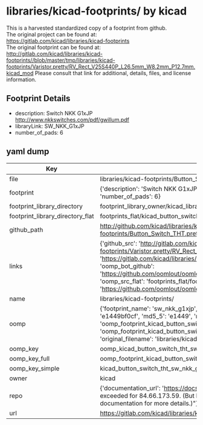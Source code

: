 # libraries/kicad-footprints/ by kicad  
This is a harvested standardized copy of a footprint from github.  
The original project can be found at:  
https://gitlab.com/kicad/libraries/kicad-footprints  
The original footprint can be found at:
http://gitlab.com/kicad/libraries/kicad-footprints//blob/master/tmp/libraries/kicad-footprints/Varistor.pretty/RV_Rect_V25S440P_L26.5mm_W8.2mm_P12.7mm.kicad_mod
Please consult that link for additional, details, files, and license information.  
## Footprint Details
* description: Switch NKK G1xJP http://www.nkkswitches.com/pdf/gwillum.pdf  
* libraryLink: SW_NKK_G1xJP  
* number_of_pads: 6  
## yaml dump  
| Key | Value |  
| --- | --- |  
| file | libraries/kicad-footprints/Button_Switch_THT.pretty/SW_NKK_G1xJP.kicad_mod |  
| footprint | {'description': 'Switch NKK G1xJP http://www.nkkswitches.com/pdf/gwillum.pdf', 'libraryLink': 'SW_NKK_G1xJP', 'number_of_pads': 6} |  
| footprint_library_directory | footprint_library_owner/kicad_libraries/kicad-footprints/ |  
| footprint_library_directory_flat | footprints_flat/kicad_button_switch_tht_sw_nkk_g1xjp/working |  
| github_path | http://github.com/kicad/libraries/kicad-footprints//blob/master/tmp/libraries/kicad-footprints/Button_Switch_THT.pretty/SW_NKK_G1xJP.kicad_mod |  
| links | {'github_src': 'http://gitlab.com/kicad/libraries/kicad-footprints//blob/master/tmp/libraries/kicad-footprints/Varistor.pretty/RV_Rect_V25S440P_L26.5mm_W8.2mm_P12.7mm.kicad_mod', 'github_src_repo': 'https://gitlab.com/kicad/libraries/kicad-footprints', 'oomp_bot': 'footprints/kicad_button_switch_tht_sw_nkk_g1xjp/working', 'oomp_bot_github': 'https://github.com/oomlout/oomlout_oomp_footprint_bot/tree/main/footprints/kicad_button_switch_tht_sw_nkk_g1xjp/working', 'oomp_src_flat': 'footprints_flat/footprints_flat/kicad_button_switch_tht_sw_nkk_g1xjp/working', 'oomp_src_flat_github': 'https://github.com/oomlout/oomlout_oomp_footprint_src/tree/main/footprints_flat/kicad_button_switch_tht_sw_nkk_g1xjp/working'} |  
| name | libraries/kicad-footprints/ |  
| oomp | {'footprint_name': 'sw_nkk_g1xjp', 'library_name': 'button_switch_tht', 'md5': 'e1449bf0cf460acc180a8a67e988ec08', 'md5_10': 'e1449bf0cf', 'md5_5': 'e1449', 'md5_6': 'e1449b', 'oomp_key': 'oomp_kicad_button_switch_tht_sw_nkk_g1xjp', 'oomp_key_extra': 'oomp_footprint_kicad_button_switch_tht_sw_nkk_g1xjp', 'oomp_key_full': 'oomp_footprint_kicad_button_switch_tht_sw_nkk_g1xjp_e1449b', 'oomp_key_simple': 'kicad_button_switch_tht_sw_nkk_g1xjp', 'original_filename': 'libraries/kicad-footprints/Button_Switch_THT.pretty/SW_NKK_G1xJP.kicad_mod', 'owner_name': 'kicad'} |  
| oomp_key | oomp_kicad_button_switch_tht_sw_nkk_g1xjp |  
| oomp_key_full | oomp_footprint_kicad_button_switch_tht_sw_nkk_g1xjp |  
| oomp_key_simple | kicad_button_switch_tht_sw_nkk_g1xjp |  
| owner | kicad |  
| repo | {'documentation_url': 'https://docs.github.com/rest/overview/resources-in-the-rest-api#rate-limiting', 'message': "API rate limit exceeded for 84.66.173.59. (But here's the good news: Authenticated requests get a higher rate limit. Check out the documentation for more details.)"} |  
| url | https://gitlab.com/kicad/libraries/kicad-footprints |  

